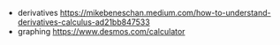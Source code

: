 * derivatives https://mikebeneschan.medium.com/how-to-understand-derivatives-calculus-ad21bb847533
* graphing https://www.desmos.com/calculator
